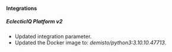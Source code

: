 #### Integrations
##### EclecticIQ Platform v2
- Updated integration parameter.
- Updated the Docker image to: *demisto/python3:3.10.10.47713*.
